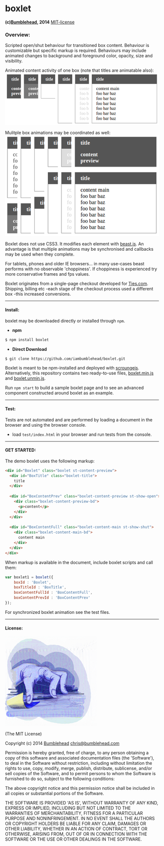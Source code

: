 boxlet
======
**(c)[Bumblehead][0], 2014** [MIT-license](#license)

### Overview:

Scripted open/shut behaviour for transitioned box content. Behaviour is customizable but specific markup is required. Behaviours may include animated changes to background and foreground color, opacity, size and visibility.

Animated content activity of one box (note that titles are animatable also):
 ![screenshot][1]

Mulitple box animations may be coordinated as well:
 ![screenshot][2]

Boxlet does not use CSS3. It modifies each element with [beast.js][3]. An advantage is that multiple animations may be synchronised and callbacks may be used when they complete.

For tablets, phones and older IE browsers... in many use-cases beast performs with no observable 'choppiness'. If choppiness is experienced try more conservative frames and fps values.

Boxlet originates from a single-page checkout developed for [Ties.com][4]. Shipping, billing etc -each stage of the checkout process used a different box -this increased conversions.

[0]: http://www.bumblehead.com                            "bumblehead"
[1]: https://github.com/iambumblehead/boxlet/raw/master/img/boxlet-animation-1.png
[2]: https://github.com/iambumblehead/boxlet/raw/master/img/boxlet-animation-2.png
[3]: https://github.com/iambumblehead/beast
[4]: http://ties.com

---------------------------------------------------------
#### <a id="install"></a>Install:

boxlet may be downloaded directly or installed through `npm`.

 * **npm**

 ```bash
 $ npm install boxlet
 ```

 * **Direct Download**
 
 ```bash
 $ git clone https://github.com/iambumblehead/boxlet.git
 ```

Boxlet is meant to be npm-installed and deployed with [scroungejs][3]. Alternatively, this repository contains two ready-to-use files, [boxlet.min.js][6] and [boxlet.unmin.js][7].

Run `npm start` to build a sample boxlet page and to see an advanced component constructed around boxlet as an example.


[3]: https://github.com/iambumblehead/scroungejs          "scroungejs"
[6]: https://github.com/iambumblehead/boxlet/raw/master/boxlet.min.js
[7]: https://github.com/iambumblehead/boxlet/raw/master/boxlet.unmin.js

---------------------------------------------------------
#### <a id="test"></a>Test:

Tests are not automated and are performed by loading a document in the browser and using the browser console.

- load `test/index.html` in your browser and run tests from the console.

---------------------------------------------------------
#### <a id="get-started">GET STARTED:

The demo boxlet uses the following markup:
```html
<div id="Boxlet" class="boxlet st-content-preview">
  <div id="BoxTitle" class="boxlet-title">
    title
  </div>

  <div id="BoxContentPrev" class="boxlet-content-preview st-show-open">
    <div class="boxlet-content-preview-bd">
      <p>content</p>
    </div>
  </div>

  <div id="BoxContentFull" class="boxlet-content-main st-show-shut">
    <div class="boxlet-content-main-bd">
      content main
    </div>
  </div>
</div>
```

When markup is available in the document, include boxlet scripts and call them:
```javascript
var boxlet1 = boxlet({
    boxId : 'Boxlet',
    boxTitleId : 'BoxTitle',
    boxContentFullId : 'BoxContentFull',
    boxContentPrevId : 'BoxContentPrev'
});
```

For synchronized boxlet animation see the test files.

---------------------------------------------------------
#### <a id="license">License:

 ![scrounge](https://github.com/iambumblehead/scroungejs/raw/master/img/hand.png) 

(The MIT License)

Copyright (c) 2014 [Bumblehead][0] <chris@bumblehead.com>

Permission is hereby granted, free of charge, to any person obtaining a copy of this software and associated documentation files (the 'Software'), to deal in the Software without restriction, including without limitation the rights to use, copy, modify, merge, publish, distribute, sublicense, and/or sell copies of the Software, and to permit persons to whom the Software is furnished to do so, subject to the following conditions:

The above copyright notice and this permission notice shall be included in all copies or substantial portions of the Software.

THE SOFTWARE IS PROVIDED 'AS IS', WITHOUT WARRANTY OF ANY KIND, EXPRESS OR IMPLIED, INCLUDING BUT NOT LIMITED TO THE WARRANTIES OF MERCHANTABILITY, FITNESS FOR A PARTICULAR PURPOSE AND NONINFRINGEMENT. IN NO EVENT SHALL THE AUTHORS OR COPYRIGHT HOLDERS BE LIABLE FOR ANY CLAIM, DAMAGES OR OTHER LIABILITY, WHETHER IN AN ACTION OF CONTRACT, TORT OR OTHERWISE, ARISING FROM, OUT OF OR IN CONNECTION WITH THE SOFTWARE OR THE USE OR OTHER DEALINGS IN THE SOFTWARE.
